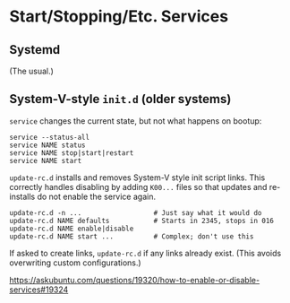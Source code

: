 Start/Stopping/Etc. Services
============================

Systemd
-------

(The usual.)


System-V-style `init.d` (older systems)
---------------------------------------

`service` changes the current state, but not what happens on bootup:

    service --status-all
    service NAME status
    service NAME stop|start|restart
    service NAME start

`update-rc.d` installs and removes System-V style init script links.
This correctly handles disabling by adding `K00...` files so that
updates and re-installs do not enable the service again.

    update-rc.d -n ...                  # Just say what it would do
    update-rc.d NAME defaults           # Starts in 2345, stops in 016
    update-rc.d NAME enable|disable
    update-rc.d NAME start ...          # Complex; don't use this

If asked to create links, `update-rc.d` if any links already exist.
(This avoids overwriting custom configurations.)

https://askubuntu.com/questions/19320/how-to-enable-or-disable-services#19324
